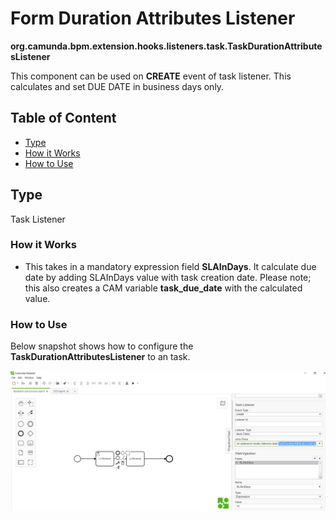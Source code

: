 # Form Duration Attributes Listener 

**org.camunda.bpm.extension.hooks.listeners.task.TaskDurationAttributesListener**

This component can be used on **CREATE** event of task listener. This calculates and set DUE DATE in business days only.

## Table of Content
* [Type](#type)
* [How it Works](#how-it-works)
* [How to Use](#how-to-use)

## Type

Task Listener

### How it Works

- This takes in a mandatory expression field **SLAInDays**. It calculate due date by adding SLAInDays value with task creation date.
Please note; this also creates a CAM variable **task_due_date** with the calculated value.


### How to Use

Below snapshot shows how to configure the **TaskDurationAttributesListener** to an task. 

![Task Duraion Attributes listener - Snapshot](./images/taskdurationattributes-listener-snp1.jpg)


